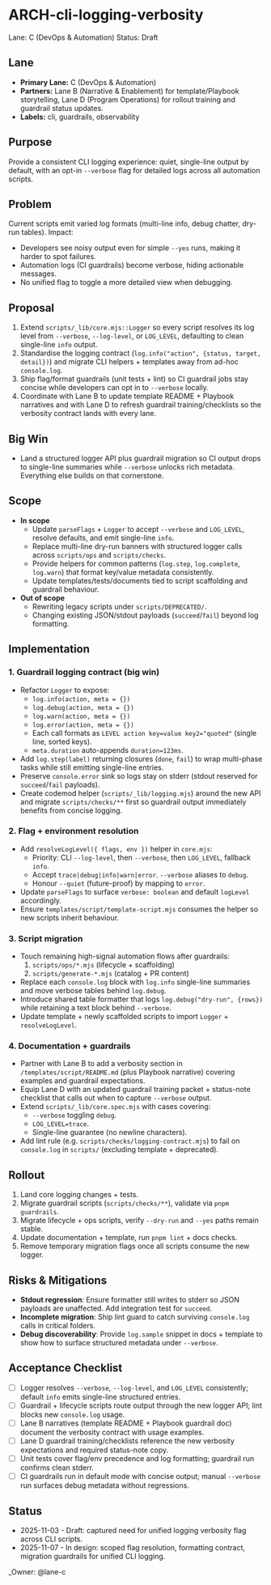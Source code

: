 # ARCH-cli-logging-verbosity

Lane: C (DevOps & Automation)
Status: Draft

## Lane

- **Primary Lane:** C (DevOps & Automation)
- **Partners:** Lane B (Narrative & Enablement) for template/Playbook storytelling, Lane D (Program Operations) for rollout training and guardrail status updates.
- **Labels:** cli, guardrails, observability

## Purpose

Provide a consistent CLI logging experience: quiet, single-line output by default, with an opt-in `--verbose` flag for detailed logs across all automation scripts.

## Problem

Current scripts emit varied log formats (multi-line info, debug chatter, dry-run tables). Impact:

- Developers see noisy output even for simple `--yes` runs, making it harder to spot failures.
- Automation logs (CI guardrails) become verbose, hiding actionable messages.
- No unified flag to toggle a more detailed view when debugging.

## Proposal

1. Extend `scripts/_lib/core.mjs::Logger` so every script resolves its log level from `--verbose`, `--log-level`, or `LOG_LEVEL`, defaulting to clean single-line `info` output.
2. Standardise the logging contract (`log.info("action", {status, target, detail})`) and migrate CLI helpers + templates away from ad-hoc `console.log`.
3. Ship flag/format guardrails (unit tests + lint) so CI guardrail jobs stay concise while developers can opt in to `--verbose` locally.
4. Coordinate with Lane B to update template README + Playbook narratives and with Lane D to refresh guardrail training/checklists so the verbosity contract lands with every lane.

## Big Win

- Land a structured logger API plus guardrail migration so CI output drops to single-line summaries while `--verbose` unlocks rich metadata. Everything else builds on that cornerstone.

## Scope

- **In scope**
  - Update `parseFlags` + `Logger` to accept `--verbose` and `LOG_LEVEL`, resolve defaults, and emit single-line `info`.
  - Replace multi-line dry-run banners with structured logger calls across `scripts/ops` and `scripts/checks`.
  - Provide helpers for common patterns (`log.step`, `log.complete`, `log.warn`) that format key/value metadata consistently.
  - Update templates/tests/documents tied to script scaffolding and guardrail behaviour.
- **Out of scope**
  - Rewriting legacy scripts under `scripts/DEPRECATED/`.
  - Changing existing JSON/stdout payloads (`succeed`/`fail`) beyond log formatting.

## Implementation

### 1. Guardrail logging contract (big win)

- Refactor `Logger` to expose:
  - `log.info(action, meta = {})`
  - `log.debug(action, meta = {})`
  - `log.warn(action, meta = {})`
  - `log.error(action, meta = {})`
  - Each call formats as `LEVEL action key=value key2="quoted"` (single line, sorted keys).
  - `meta.duration` auto-appends `duration=123ms`.
- Add `log.step(label)` returning closures (`done`, `fail`) to wrap multi-phase tasks while still emitting single-line entries.
- Preserve `console.error` sink so logs stay on stderr (stdout reserved for `succeed`/`fail` payloads).
- Create codemod helper (`scripts/_lib/logging.mjs`) around the new API and migrate `scripts/checks/**` first so guardrail output immediately benefits from concise logging.

### 2. Flag + environment resolution

- Add `resolveLogLevel({ flags, env })` helper in `core.mjs`:
  - Priority: CLI `--log-level`, then `--verbose`, then `LOG_LEVEL`, fallback `info`.
  - Accept `trace|debug|info|warn|error`. `--verbose` aliases to `debug`.
  - Honour `--quiet` (future-proof) by mapping to `error`.
- Update `parseFlags` to surface `verbose: boolean` and default `logLevel` accordingly.
- Ensure `templates/script/template-script.mjs` consumes the helper so new scripts inherit behaviour.

### 3. Script migration

- Touch remaining high-signal automation flows after guardrails:
  1. `scripts/ops/*.mjs` (lifecycle + scaffolding)
  2. `scripts/generate-*.mjs` (catalog + PR content)
- Replace each `console.log` block with `log.info` single-line summaries and move verbose tables behind `log.debug`.
- Introduce shared table formatter that logs `log.debug("dry-run", {rows})` while retaining a text block behind `--verbose`.
- Update template + newly scaffolded scripts to import `Logger` + `resolveLogLevel`.

### 4. Documentation + guardrails

- Partner with Lane B to add a verbosity section in `/templates/script/README.md` (plus Playbook narrative) covering examples and guardrail expectations.
- Equip Lane D with an updated guardrail training packet + status-note checklist that calls out when to capture `--verbose` output.
- Extend `scripts/_lib/core.spec.mjs` with cases covering:
  - `--verbose` toggling `debug`.
  - `LOG_LEVEL=trace`.
  - Single-line guarantee (no newline characters).
- Add lint rule (e.g. `scripts/checks/logging-contract.mjs`) to fail on `console.log` in `scripts/` (excluding template + deprecated).

## Rollout

1. Land core logging changes + tests.
2. Migrate guardrail scripts (`scripts/checks/**`), validate via `pnpm guardrails`.
3. Migrate lifecycle + ops scripts, verify `--dry-run` and `--yes` paths remain stable.
4. Update documentation + template, run `pnpm lint` + docs checks.
5. Remove temporary migration flags once all scripts consume the new logger.

## Risks & Mitigations

- **Stdout regression**: Ensure formatter still writes to stderr so JSON payloads are unaffected. Add integration test for `succeed`.
- **Incomplete migration**: Ship lint guard to catch surviving `console.log` calls in critical folders.
- **Debug discoverability**: Provide `log.sample` snippet in docs + template to show how to surface structured metadata under `--verbose`.

## Acceptance Checklist

- [ ] Logger resolves `--verbose`, `--log-level`, and `LOG_LEVEL` consistently; default `info` emits single-line structured entries.
- [ ] Guardrail + lifecycle scripts route output through the new logger API; lint blocks new `console.log` usage.
- [ ] Lane B narratives (template README + Playbook guardrail doc) document the verbosity contract with usage examples.
- [ ] Lane D guardrail training/checklists reference the new verbosity expectations and required status-note copy.
- [ ] Unit tests cover flag/env precedence and log formatting; guardrail run confirms clean stderr.
- [ ] CI guardrails run in default mode with concise output; manual `--verbose` run surfaces debug metadata without regressions.

## Status

- 2025-11-03 - Draft: captured need for unified logging verbosity flag across CLI scripts.
- 2025-11-07 - In design: scoped flag resolution, formatting contract, migration guardrails for unified CLI logging.

<!-- prettier-ignore -->
_Owner: @lane-c
